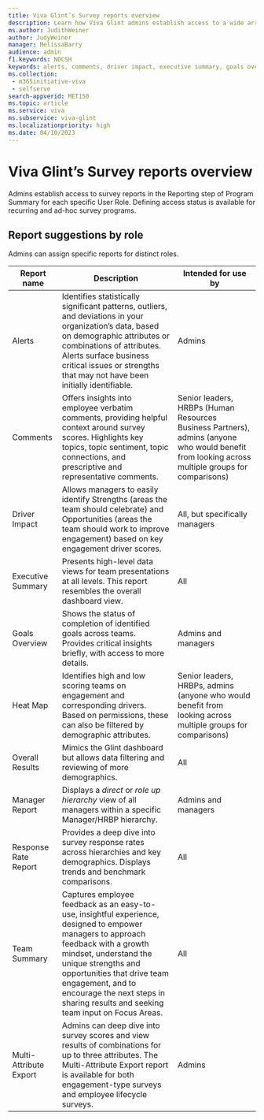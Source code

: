 ```yaml
---
title: Viva Glint’s Survey reports overview
description: Learn how Viva Glint admins establish access to a wide array of reports for each specific manager.
ms.author: JudithWeiner
author: JudyWeiner
manager: MelissaBarry
audience: admin
f1.keywords: NOCSH
keywords: alerts, comments, driver impact, executive summary, goals overview, heat map, overall results, manager report, response rate, team summary, report access level
ms.collection: 
 - m365initiative-viva
 - selfserve
search-appverid: MET150
ms.topic: article
ms.service: viva
ms.subservice: viva-glint
ms.localizationpriority: high
ms.date: 04/10/2023
---
```


# Viva Glint’s Survey reports overview

Admins establish access to survey reports in the Reporting step of Program Summary for each specific User Role. Defining access status is available for recurring and ad-hoc survey programs.

## Report suggestions by role

Admins can assign specific reports for distinct roles.

| **Report name** | **Description** | **Intended for use by** |
|---|---|---|
| Alerts | Identifies statistically significant patterns, outliers, and deviations in your organization’s data, based on demographic attributes or combinations of attributes. Alerts surface business critical issues or strengths that may not have been initially identifiable. | Admins |
| Comments | Offers insights into employee verbatim comments, providing helpful context around survey scores. Highlights key topics, topic sentiment, topic connections, and prescriptive and representative comments. | Senior leaders, HRBPs (Human Resources Business Partners), admins (anyone who would benefit from looking across multiple groups for comparisons) |
| Driver Impact | Allows managers to easily identify Strengths (areas the team should celebrate) and Opportunities (areas the team should work to improve engagement) based on key engagement driver scores. | All, but specifically managers |
| Executive Summary | Presents high-level data views for team presentations at all levels. This report resembles the overall dashboard view. | All |
| Goals Overview | Shows the status of completion of identified goals across teams. Provides critical insights briefly, with access to more details. | Admins and managers |
| Heat Map | Identifies high and low scoring teams on engagement and corresponding drivers. Based on permissions, these can also be filtered by demographic attributes. | Senior leaders, HRBPs, admins (anyone who would benefit from looking across multiple groups for comparisons) |
| Overall Results | Mimics the Glint dashboard but allows data filtering and reviewing of more demographics. | All |
| Manager Report | Displays a *direct* or *role up hierarchy* view of all managers within a specific Manager/HRBP hierarchy. | Admins and managers |
| Response Rate Report | Provides a deep dive into survey response rates across hierarchies and key demographics. Displays trends and benchmark comparisons. | All |
| Team Summary | Captures employee feedback as an easy-to-use, insightful experience, designed to empower managers to approach feedback with a growth mindset, understand the unique strengths and opportunities that drive team engagement, and to encourage the next steps in sharing results and seeking team input on Focus Areas. | All |
|Multi-Attribute Export|Admins can deep dive into survey scores and view results of combinations for up to three attributes. The Multi-Attribute Export report is available for both engagement-type surveys and employee lifecycle surveys. | Admins|


